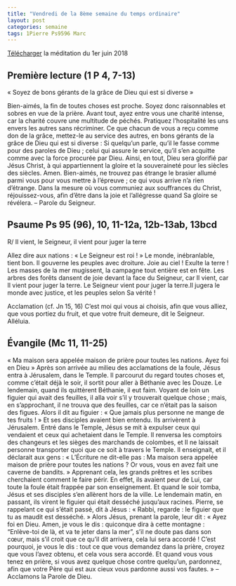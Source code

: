 ```yaml
---
title: "Vendredi de la 8ème semaine du temps ordinaire"
layout: post
categories: semaine
tags: 1Pierre Ps9596 Marc  
---
```


[Télécharger](https://bruno-sou.github.io/mypages/pj/06-02_Messe_du_vendredi_1er_juin_2018.pdf) la méditation du 1er juin 2018

## Première lecture (1 P 4, 7-13)
« Soyez de bons gérants de la grâce de Dieu qui est si diverse »

Bien-aimés, la fin de toutes choses est proche.
Soyez donc raisonnables et sobres en vue de la prière.
Avant tout, ayez entre vous une charité intense, 
car la charité couvre une multitude de péchés.
Pratiquez l’hospitalité les uns envers les autres sans récriminer.
Ce que chacun de vous a reçu comme don de la grâce, 
mettez-le au service des autres,
en bons gérants de la grâce de Dieu qui est si diverse :
Si quelqu’un parle, qu’il le fasse comme pour des paroles de Dieu ;
celui qui assure le service, qu’il s’en acquitte comme avec la force procurée par Dieu.
Ainsi, en tout, Dieu sera glorifié par Jésus Christ,
à qui appartiennent la gloire et la souveraineté
pour les siècles des siècles. Amen.
Bien-aimés, ne trouvez pas étrange le brasier allumé parmi vous pour vous mettre à l’épreuve ;
ce qui vous arrive n’a rien d’étrange.
Dans la mesure où vous communiez aux souffrances du Christ, réjouissez-vous,
afin d’être dans la joie et l’allégresse quand Sa gloire se révélera.
            – Parole du Seigneur.


## Psaume Ps 95 (96), 10, 11-12a, 12b-13ab, 13bcd
R/ Il vient, le Seigneur, il vient pour juger la terre

Allez dire aux nations : « Le Seigneur est roi ! »
Le monde, inébranlable, tient bon.
Il gouverne les peuples avec droiture.
Joie au ciel ! Exulte la terre !
Les masses de la mer mugissent,
la campagne tout entière est en fête.
Les arbres des forêts dansent de joie
devant la face du Seigneur, car Il vient,
car Il vient pour juger la terre.
Le Seigneur vient pour juger la terre.Il jugera le monde avec justice,
et les peuples selon Sa vérité !

Acclamation (cf. Jn 15, 16)
C’est moi qui vous ai choisis, afin que vous alliez, que vous portiez du fruit,
et que votre fruit demeure, dit le Seigneur.
Alléluia.

## Évangile (Mc 11, 11-25)
« Ma maison sera appelée maison de prière pour toutes les nations. Ayez foi en Dieu »
Après son arrivée au milieu des acclamations de la foule, 
Jésus entra à Jérusalem, dans le Temple.
Il parcourut du regard toutes choses 
et, comme c’était déjà le soir, il sortit pour aller à Béthanie avec les Douze.
Le lendemain, quand ils quittèrent Béthanie, il eut faim.
Voyant de loin un figuier qui avait des feuilles, il alla voir s’il y trouverait quelque chose ;
mais, en s’approchant, il ne trouva que des feuilles, car ce n’était pas la saison des figues.
    Alors il dit au figuier :
« Que jamais plus personne ne mange de tes fruits ! »
Et ses disciples avaient bien entendu.
    Ils arrivèrent à Jérusalem.
Entré dans le Temple, Jésus se mit à expulser
ceux qui vendaient et ceux qui achetaient dans le Temple.
Il renversa les comptoirs des changeurs
et les sièges des marchands de colombes,
et Il ne laissait personne transporter quoi que ce soit à travers le Temple.
Il enseignait, et il déclarait aux gens : « L’Écriture ne dit-elle pas :
Ma maison sera appelée maison de prière pour toutes les nations ?
Or vous, vous en avez fait une caverne de bandits. »
Apprenant cela, les grands prêtres et les scribes cherchaient comment le faire périr.
En effet, ils avaient peur de Lui, car toute la foule était frappée par son enseignement.
Et quand le soir tomba, Jésus et ses disciples s’en allèrent hors de la ville.
    Le lendemain matin, en passant, ils virent le figuier qui était desséché jusqu’aux racines.
    Pierre, se rappelant ce qui s’était passé, dit à Jésus :
« Rabbi, regarde : le figuier que tu as maudit est desséché. »
    Alors Jésus, prenant la parole, leur dit :
« Ayez foi en Dieu.     Amen, je vous le dis :
quiconque dira à cette montagne : “Enlève-toi de là, et va te jeter dans la mer”, 
s’il ne doute pas dans son cœur, mais s’il croit que ce qu’il dit arrivera, cela lui sera accordé !
    C’est pourquoi, je vous le dis :
tout ce que vous demandez dans la prière, croyez que vous l’avez obtenu, et cela vous sera accordé.
Et quand vous vous tenez en prière, si vous avez quelque chose contre quelqu’un, pardonnez,
afin que votre Père qui est aux cieux vous pardonne aussi vos fautes. »
            – Acclamons la Parole de Dieu.
